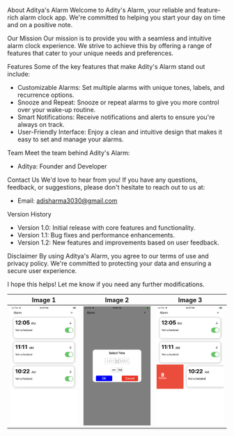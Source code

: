 About Aditya's Alarm
Welcome to Adity's Alarm, your reliable and feature-rich alarm clock app. We're committed to helping you start your day on time and on a positive note.

Our Mission
Our mission is to provide you with a seamless and intuitive alarm clock experience. We strive to achieve this by offering a range of features that cater to your unique needs and preferences.

Features
Some of the key features that make Adity's Alarm stand out include:

- Customizable Alarms: Set multiple alarms with unique tones, labels, and recurrence options.
- Snooze and Repeat: Snooze or repeat alarms to give you more control over your wake-up routine.
- Smart Notifications: Receive notifications and alerts to ensure you're always on track.
- User-Friendly Interface: Enjoy a clean and intuitive design that makes it easy to set and manage your alarms.

Team
Meet the team behind Adity's Alarm:

- Aditya: Founder and Developer

Contact Us
We'd love to hear from you! If you have any questions, feedback, or suggestions, please don't hesitate to reach out to us at:

- Email: adisharma3030@gmail.com

Version History
- Version 1.0: Initial release with core features and functionality.
- Version 1.1: Bug fixes and performance enhancements.
- Version 1.2: New features and improvements based on user feedback.

Disclaimer
By using Aditya's Alarm, you agree to our terms of use and privacy policy. We're committed to protecting your data and ensuring a secure user experience.

I hope this helps! Let me know if you need any further modifications.

| Image 1 | Image 2 | Image 3 |
|---------|---------|---------|
| ![IMG_0076](https://github.com/Adi3030/Aditya-s-Alarm/blob/main/IMG_0076.PNG?raw=true) | ![IMG_0075](https://github.com/Adi3030/Aditya-s-Alarm/blob/main/IMG_0075.PNG?raw=true) | ![IMG_0077](https://github.com/Adi3030/Aditya-s-Alarm/blob/main/IMG_0077.PNG?raw=true) |

